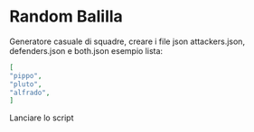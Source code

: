 # Random Balilla

Generatore casuale di squadre, creare i file json attackers.json, defenders.json e both.json esempio lista:

```json
[
"pippo",
"pluto",
"alfrado",
]
```

Lanciare lo script
